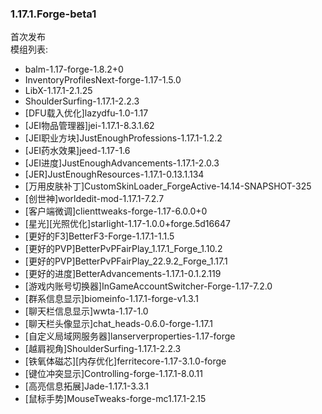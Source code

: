 ### 1.17.1.Forge-beta1  
首次发布  
模组列表:
- balm-1.17-forge-1.8.2+0
- InventoryProfilesNext-forge-1.17-1.5.0
- LibX-1.17.1-2.1.25
- ShoulderSurfing-1.17.1-2.2.3
- [DFU载入优化]lazydfu-1.0-1.17
- [JEI物品管理器]jei-1.17.1-8.3.1.62
- [JEI职业方块]JustEnoughProfessions-1.17.1-1.2.2
- [JEI药水效果]jeed-1.17-1.6
- [JEI进度]JustEnoughAdvancements-1.17.1-2.0.3
- [JER]JustEnoughResources-1.17.1-0.13.1.134
- [万用皮肤补丁]CustomSkinLoader_ForgeActive-14.14-SNAPSHOT-325
- [创世神]worldedit-mod-1.17.1-7.2.7
- [客户端微调]clienttweaks-forge-1.17-6.0.0+0
- [星光][光照优化]starlight-1.17-1.0.0+forge.5d16647
- [更好的F3]BetterF3-Forge-1.17.1-1.1.5
- [更好的PVP]BetterPvPFairPlay_1.17.1_Forge_1.10.2
- [更好的PVP]BetterPvPFairPlay_22.9.2_Forge_1.17.1
- [更好的进度]BetterAdvancements-1.17.1-0.1.2.119
- [游戏内账号切换器]InGameAccountSwitcher-Forge-1.17-7.2.0
- [群系信息显示]biomeinfo-1.17.1-forge-v1.3.1
- [聊天栏信息显示]wwta-1.17-1.0
- [聊天栏头像显示]chat_heads-0.6.0-forge-1.17.1
- [自定义局域网服务器]lanserverproperties-1.17-forge
- [越肩视角]ShoulderSurfing-1.17.1-2.2.3
- [铁氧体磁芯][内存优化]ferritecore-1.17-3.1.0-forge
- [键位冲突显示]Controlling-forge-1.17.1-8.0.11
- [高亮信息拓展]Jade-1.17.1-3.3.1
- [鼠标手势]MouseTweaks-forge-mc1.17.1-2.15
